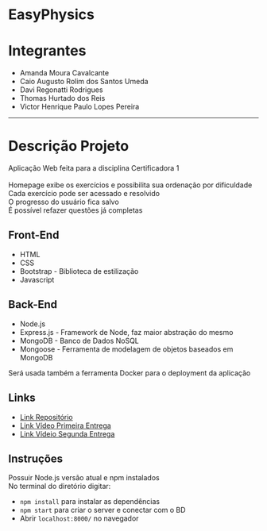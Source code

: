 # EasyPhysics

# Integrantes

- Amanda Moura Cavalcante
- Caio Augusto Rolim dos Santos Umeda
- Davi Regonatti Rodrigues
- Thomas Hurtado dos Reis
- Victor Henrique Paulo Lopes Pereira

---

# Descrição Projeto

Aplicação Web feita para a disciplina Certificadora 1 <br>
<br>
Homepage exibe os exercícios e possibilita sua ordenação por dificuldade <br>
Cada exercício pode ser acessado e resolvido <br>
O progresso do usuário fica salvo <br>
É possível refazer questões já completas

## Front-End

- HTML
- CSS
- Bootstrap - Biblioteca de estilização
- Javascript

## Back-End

- Node.js
- Express.js - Framework de Node, faz maior abstração do mesmo
- MongoDB - Banco de Dados NoSQL
- Mongoose - Ferramenta de modelagem de objetos baseados em MongoDB

Será usada também a ferramenta Docker para o deployment da aplicação

## Links

- [Link Repositório](https://github.com/Davison003/EasyPhysics)
- [Link Vídeo Primeira Entrega](https://drive.google.com/file/d/1HCbR8xkWMVkJrsk1s2IxEfW1T54VMYJ9/view?usp=sharing)
- [Link Vídeio Segunda Entrega](https://drive.google.com/file/d/1W3EcP7FKKIlS8s_POwwWurL3Nezmt5wY/view?usp=sharing)

## Instruções

Possuir Node.js versão atual e npm instalados <br>
No terminal do diretório digitar:

- `npm install` para instalar as dependências
- `npm start` para criar o server e conectar com o BD
- Abrir `localhost:8000/` no navegador
